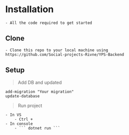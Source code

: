 # Installation
	- All the code required to get started

## Clone 
	- Clone this repo to your local machine using https://github.com/Social-projects-Rivne/YPS-Backend
  
## Setup
> Add DB and updated 

```
add-migration "Your migration"
update-database 
```
	
> Run project 

	- In VS 
		- Ctrl + 
	- In console
		- ``` dotnet run ```
	